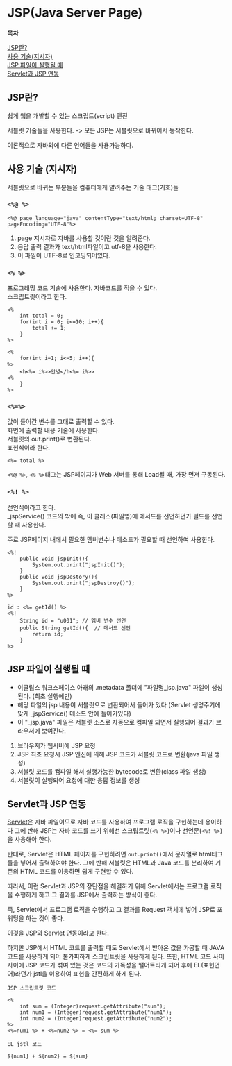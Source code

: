 # JSP(Java Server Page)

**목차**  

[JSP란?](#jsp란?)  
[사용 기술(지시자)](#사용-기술(지시자))   
[JSP 파일이 실행될 때](#jsp-파일이-실행될-때)  
[Servlet과 JSP 연동](#servlet과-jsp-연동)  

## JSP란?

쉽게 웹을 개발할 수 있는 스크립트(script) 엔진

서블릿 기술들을 사용한다.
-> 모든 JSP는 서블릿으로 바뀌어서 동작한다.

이론적으로 자바외에 다른 언어들을 사용가능하다. 

## 사용 기술 (지시자)

서블릿으로 바뀌는 부분들을 컴퓨터에게 알려주는 기술 태그(기호)들

### `<%@ %>`

```
<%@ page language="java" contentType="text/html; charset=UTF-8" pageEncoding="UTF-8"%>
```

1. page 지시자로 자바를 사용할 것이란 것을 알려준다.
2. 응답 출력 결과가 text/html파일이고 utf-8을 사용한다.
3. 이 파일이 UTF-8로 인코딩되어있다.

### `<% %>`

프로그래밍 코드 기술에 사용한다.
자바코드를 적을 수 있다.  
스크립트릿이라고 한다.

```
<%
    int total = 0;
    for(int i = 0; i<=10; i++){
        total += 1;
    }
%>
```

```
<%
	for(int i=1; i<=5; i++){
%>
	<h<%= i%>>안녕</h<%= i%>>
<%
	}
%>
```

### `<%=%>`

값이 들어간 변수를 그대로 출력할 수 있다.  
화면에 출력할 내용 기술에 사용한다.  
서블릿의 out.print()로 변환된다.   
표현식이라 한다.

```
<%= total %>
```

`<%@ %>`, `<% %>`태그는 JSP페이지가 Web 서버를 통해 Load될 때, 가장 먼저 구동된다.

### `<%! %>`

선언식이라고 한다.  
_jspService() 코드의 밖에 즉, 이 클래스(파일명)에 메서드를 선언하던가 필드를 선언할 때 사용한다.

주로 JSP페이지 내에서 필요한 멤버변수나 메소드가 필요할 때 선언하여 사용한다.

```
<%!
    public void jspInit(){
        System.out.print("jspInit()");
    }
    public void jspDestory(){
        System.out.print("jspDestroy()");
    }
%>
```

```
id : <%= getId() %>
<%! 
    String id = "u001"; // 멤버 변수 선언
    public String getId(){  // 메서드 선언
        return id;
    }
%>
```

## JSP 파일이 실행될 때

- 이클립스 워크스페이스 아래의 .metadata 폴더에 "파일명_jsp.java" 파일이 생성된다. (최초 실행에만)
- 해당 파일의 jsp 내용이 서블릿으로 변환되어서 들어가 있다 (Servlet 생명주기에 맞게 _jspService() 메소드 안에 들어가있다)
- 이 "_jsp.java" 파일은 서블릿 소스로 자동으로 컴파일 되면서 실행되어 결과가 브라우저에 보여진다.


1. 브라우저가 웹서버에 JSP 요청
2. JSP 최초 요청시 JSP 엔진에 의해 JSP 코드가 서블릿 코드로 변환(java 파일 생성)
3. 서블릿 코드를 컴파일 해서 실행가능한 bytecode로 변환(class 파일 생성)
4. 서블릿이 실행되어 요청에 대한 응답 정보를 생성

## Servlet과 JSP 연동

[Servlet](https://github.com/dnwlsrla40/INFO_Repo/blob/master/Servlet.md)은 자바 파일이므로 자바 코드를 사용하여 프로그램 로직을 구현하는데 용이하다 그에 반해 JSP는 자바 코드를 쓰기 위해선 스크립트릿(`<% %>`)이나 선언문(`<%! %>`)을 사용해야 한다.

반대로, Servlet은 HTML 페이지를 구현하려면 `out.print()`에서 문자열로 html태그 들을 넣어서 출력하여야 한다. 그에 반해 서블릿은 HTML과 Java 코드를 분리하여 기존의 HTML 코드를 이용하면 쉽게 구현할 수 있다.

따라서, 이런 Servlet과 JSP의 장단점을 해결하기 위해 Servlet에서는 프로그램 로직을 수행하게 하고 그 결과를 JSP에서 출력하는 방식이 좋다.

즉, Servlet에서 프로그램 로직을 수행하고 그 결과를 Request 객체에 넣어 JSP로 포워딩을 하는 것이 좋다.

이것을 JSP와 Servlet 연동이라고 한다.

하지만 JSP에서 HTML 코드를 출력할 때도 Servlet에서 받아온 값을 가공할 때 JAVA 코드를 사용하게 되어 불가피하게 스크립트릿을 사용하게 된다. 또한, HTML 코드 사이사이에 JSP 코드가 섞여 있는 것은 코드의 가독성을 떨어트리게 되어 후에 EL(표현언어)라던가 jstl을 이용하여 표현을 간편하게 하게 된다.

```
JSP 스크립트릿 코드

<%
	int sum = (Integer)request.getAttribute("sum");
	int num1 = (Integer)request.getAttribute("num1");
	int num2 = (Integer)request.getAttribute("num2");
%>
<%=num1 %> + <%=num2 %> = <%= sum %>

EL jstl 코드

${num1} + ${num2} = ${sum}
```